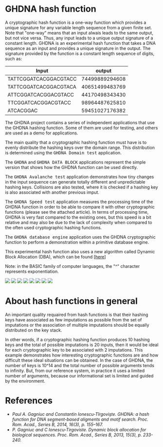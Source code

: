 # GHDNA hash function

A cryptographic hash function is a one-way function which provides a unique signature for any variable length sequence from a given finite set. Note that "one-way" means that an input alwais leads to the same output, but not vice versa. Thus, any input leads to a unique output signature of a constant length. GHDNA is an experimental hash function that takes a DNA sequence as an input and provides a unique signature in the output. The signature provided by the function is a constant length sequence of digits, such as: 

| Input  | output |
| ------------- | ------------- |
| TATTCGGATCACGGACGTACC  | 74499889294608  |
| TATTCGGATCACGGACGTACA  | 40651499483769  |
| ATTCGGATCACGGACGTACC   | 44170498343430  |
| TTCGGATCACGGACGTACC    | 98964487625810  |
| ATCACGGAC              | 59451027176382  |

The GHDNA project contains a series of independent applications that use the GHDNA hashing function. Some of them are used for testing, and others are used as a demo for applications.

The main quality that a cryptographic hashing function must have is to evenly distribute the hashing keys over the domain range. This distribution is determined using the <kbd>GHDNA Domain test</kbd> application.

The <kbd>GHDNA</kbd> and <kbd>GHDNA DATA BLOCK</kbd> applications represent the simple version that shows how the GHDNA function can be used directly.

The <kbd>GHDNA Avalanche test</kbd> application demonstrates how tiny changes in the input sequence can generate totally different and unpredictable hashing keys. Collisions are also tested, where it is checked if a hashing key is also associated with another previous imput.

The <kbd>GHDNA Speed test</kbd> application measures the processing time of the GHDNA function in order to be able to compare it with other cryptographic functions (please see the attached article). In terms of processing time, GHDNA is very fast compared to the existing ones, but this speed is a bit relative and may also be due to the lack of complexity when compared to the often used cryptographic hashing functions.

The <kbd>GHDNA database engine</kbd> application uses the GHDNA cryptographic function to perform a demonstration within a primitive database engine.


This experimental hash function also uses a new algorithm called Dynamic Block Allocation (DBA), which can be found [[here](https://github.com/Gagniuc/Dynamic-Block-Allocation-algorithm)]

Note: in the BASIC family of computer languages, the "^" character represents exponentiation.

<kbd><img src="https://github.com/Gagniuc/GHDNA-hash-function/blob/main/img/1.png?raw=true" /></kbd>
<kbd><img src="https://github.com/Gagniuc/GHDNA-hash-function/blob/main/img/2.png?raw=true" /></kbd>
<kbd><img src="https://github.com/Gagniuc/GHDNA-hash-function/blob/main/img/3.png?raw=true" /></kbd>
<kbd><img src="https://github.com/Gagniuc/GHDNA-hash-function/blob/main/img/4.png?raw=true" /></kbd>
<kbd><img src="https://github.com/Gagniuc/GHDNA-hash-function/blob/main/img/5.png?raw=true" /></kbd>
<kbd><img src="https://github.com/Gagniuc/GHDNA-hash-function/blob/main/img/6.png?raw=true" /></kbd>
<kbd><img src="https://github.com/Gagniuc/GHDNA-hash-function/blob/main/img/7.png?raw=true" /></kbd>
<kbd><img src="https://github.com/Gagniuc/GHDNA-hash-function/blob/main/img/8.png?raw=true" /></kbd>


# About hash functions in general
An important quality requaired from hash functions is that their hashing keys have associated as few imputations as possible from the set of imputations or the association of multiple imputations should be equally distributed on the key stack.

In other words, if a cryptographic hashing function produces 10 hashing keys and the total of possible imputations is 20 inputs, then it would be ideal for each cryptographic key to be associated with 2 imputations. This example demonstrates how interesting cryptographic functions are and how difficult these ideal situations can be obtained. In the case of GHDNA, the number of keys is 10^14 and the total number of possible arguments tends to infinity. But, from our reference system, in practice it uses a limited number of arguments, because our informational set is limited and guided by the environment.



# References

- <i>Paul A. Gagniuc and Constantin Ionescu-Tîrgovişte. GHDNA: a hash function for DNA segment-based aligments and motif search. Proc. Rom. Acad., Series B, 2014, 16(3), p. 155–167.</i>
- <i>P. Gagniuc and C Ionescu-Tirgoviste. Dynamic block allocation for biological sequences. Proc. Rom. Acad., Series B, 2013, 15(3), p. 233-240.</i> 
